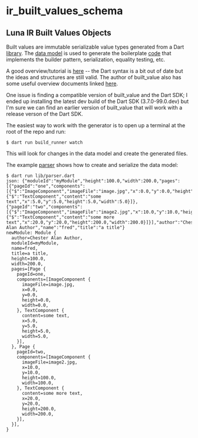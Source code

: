 # ir\_built\_values\_schema
## Luna IR Built Values Objects

Built values are immutable serializable value types generated from a Dart [library](https://github.com/google/built_value.dart). The [data model](lib/model/data_model.dart) is used to generate the boilerplate [code](lib/model/data_model.g.dart) that implements the builder pattern, serialization, equality testing, etc. 

A good overview/tutorial is [here](https://www.youtube.com/watch?v=Jji05a2GV_s) -- the Dart syntax is a bit out of date but the ideas and structures are still valid. The author of built_value also has some useful overview documents linked [here](https://pub.dev/packages/built_value).

One issue is finding a compatible version of built\_value and the Dart SDK; I ended up installing the latest dev build of the Dart SDK (3.7.0-99.0.dev) but I'm sure we can find an earlier version of built_value that will work with a release verson of the Dart SDK.

The easiest way to work with the generator is to open up a terminal at the root of the repo and run:

```
$ dart run build_runner watch
```

This will look for changes in the data model and create the generated files.

The example [parser](lib/parser.dart) shows how to create and serialize the data model:

```
$ dart run lib/parser.dart
json: {"moduleId":"myModule","height":100.0,"width":200.0,"pages":[{"pageId":"one","components":[{"$":"ImageComponent","imageFile":"image.jpg","x":0.0,"y":0.0,"height":0.0,"width":0.0},{"$":"TextComponent","content":"some text","x":5.0,"y":5.0,"height":5.0,"width":5.0}]},{"pageId":"two","components":[{"$":"ImageComponent","imageFile":"image2.jpg","x":10.0,"y":10.0,"height":100.0,"width":100.0},{"$":"TextComponent","content":"some more text","x":20.0,"y":20.0,"height":200.0,"width":200.0}]}],"author":"Chester Alan Author","name":"fred","title":"a title"}
newModule: Module {
  author=Chester Alan Author,
  moduleId=myModule,
  name=fred,
  title=a title,
  height=100.0,
  width=200.0,
  pages=[Page {
    pageId=one,
    components=[ImageComponent {
      imageFile=image.jpg,
      x=0.0,
      y=0.0,
      height=0.0,
      width=0.0,
    }, TextComponent {
      content=some text,
      x=5.0,
      y=5.0,
      height=5.0,
      width=5.0,
    }],
  }, Page {
    pageId=two,
    components=[ImageComponent {
      imageFile=image2.jpg,
      x=10.0,
      y=10.0,
      height=100.0,
      width=100.0,
    }, TextComponent {
      content=some more text,
      x=20.0,
      y=20.0,
      height=200.0,
      width=200.0,
    }],
  }],
}
```

